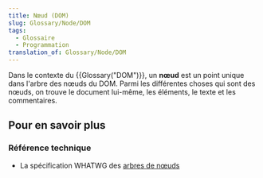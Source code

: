 ```yaml
---
title: Nœud (DOM)
slug: Glossary/Node/DOM
tags:
  - Glossaire
  - Programmation
translation_of: Glossary/Node/DOM
---
```


Dans le contexte du {{Glossary("DOM")}}, un **nœud** est un point unique dans l'arbre des nœuds du DOM. Parmi les différentes choses qui sont des nœuds, on trouve le document lui-même, les éléments, le texte et les commentaires.

## Pour en savoir plus

### Référence technique

- La spécification WHATWG des [arbres de nœuds](https://dom.spec.whatwg.org/#concept-node)
